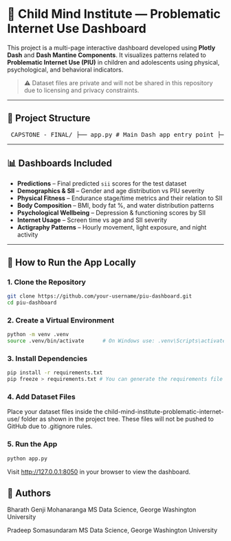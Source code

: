 # 🧠 Child Mind Institute — Problematic Internet Use Dashboard

This project is a multi-page interactive dashboard developed using **Plotly Dash** and **Dash Mantine Components**. It visualizes patterns related to **Problematic Internet Use (PIU)** in children and adolescents using physical, psychological, and behavioral indicators.

> ⚠️ Dataset files are private and will not be shared in this repository due to licensing and privacy constraints.

---

## 📂 Project Structure

<pre> CAPSTONE - FINAL/ ├── app.py # Main Dash app entry point ├── data_loader.py # Data loading & preprocessing script ├── test.py # Test script (optional/for debugging) ├── submission.csv # Final predictions (not pushed to GitHub) ├── Capstone_latest.ipynb # Notebook version of project (optional) │ ├── assets/ │ └── thumbnail.jpg # Dashboard logo or image asset │ ├── pages/ # Contains all individual dashboard pages │ ├── actigraphy_dashboard.py │ ├── body_composition_dashboard.py │ ├── demographics_dashboard.py │ ├── fitness_sii_dashboard.py │ ├── internet_behaviour_dashboard.py │ ├── prediction_dashboard.py │ └── psych_wellbeing_dashboard.py │ ├── child-mind-institute-problematic-internet-use/ │ ├── train.csv │ ├── test.csv │ ├── submission.csv │ ├── sample_submission.csv │ ├── data_dictionary.csv │ ├── series_train.parquet │ └── series_test.parquet </pre>

---

## 📊 Dashboards Included

- **Predictions** – Final predicted `sii` scores for the test dataset
- **Demographics & SII** – Gender and age distribution vs PIU severity
- **Physical Fitness** – Endurance stage/time metrics and their relation to SII
- **Body Composition** – BMI, body fat %, and water distribution patterns
- **Psychological Wellbeing** – Depression & functioning scores by SII
- **Internet Usage** – Screen time vs age and SII severity
- **Actigraphy Patterns** – Hourly movement, light exposure, and night activity

---

## 🚀 How to Run the App Locally

### 1. Clone the Repository

```bash
git clone https://github.com/your-username/piu-dashboard.git
cd piu-dashboard
```


### 2. Create a Virtual Environment

```bash
python -m venv .venv
source .venv/bin/activate      # On Windows use: .venv\Scripts\activate
```

### 3. Install Dependencies

```bash
pip install -r requirements.txt
pip freeze > requirements.txt # You can generate the requirements file 

```

### 4. Add Dataset Files
Place your dataset files inside the child-mind-institute-problematic-internet-use/ folder as shown in the project tree. These files will not be pushed to GitHub due to .gitignore rules.

### 5. Run the App
```bash
python app.py
```
Visit http://127.0.0.1:8050 in your browser to view the dashboard.


## 🧠 Authors
Bharath Genji Mohanaranga
MS Data Science, George Washington University

Pradeep Somasundaram
MS Data Science, George Washington University
